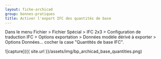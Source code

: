 ```yaml
---
layout: fiche-archicad
group: bonnes-pratiques
title: Activer l'export IFC des quantités de base
---
```


Dans le menu Fichier > Fichier Spécial > IFC 2x3 > Configuration de traduction IFC > Options exportation > Données modèle dérivé à exporter > Options Données... cocher la case "Quantités de base IFC".

![capture]({{ site.url }}/assets/img/bp_archicad_base_quantities.png)
